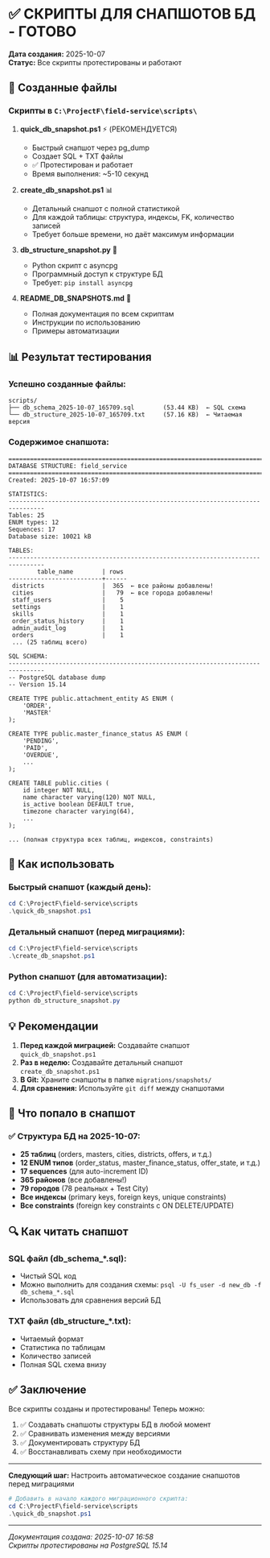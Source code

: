 # ✅ СКРИПТЫ ДЛЯ СНАПШОТОВ БД - ГОТОВО

**Дата создания:** 2025-10-07  
**Статус:** Все скрипты протестированы и работают

## 📂 Созданные файлы

### Скрипты в `C:\ProjectF\field-service\scripts\`

1. **quick_db_snapshot.ps1** ⚡ (РЕКОМЕНДУЕТСЯ)
   - Быстрый снапшот через pg_dump
   - Создает SQL + TXT файлы
   - ✅ Протестирован и работает
   - Время выполнения: ~5-10 секунд

2. **create_db_snapshot.ps1** 📊
   - Детальный снапшот с полной статистикой
   - Для каждой таблицы: структура, индексы, FK, количество записей
   - Требует больше времени, но даёт максимум информации

3. **db_structure_snapshot.py** 🐍
   - Python скрипт с asyncpg
   - Программный доступ к структуре БД
   - Требует: `pip install asyncpg`

4. **README_DB_SNAPSHOTS.md** 📖
   - Полная документация по всем скриптам
   - Инструкции по использованию
   - Примеры автоматизации

## 📊 Результат тестирования

### Успешно созданные файлы:
```
scripts/
├── db_schema_2025-10-07_165709.sql        (53.44 KB)  ← SQL схема
└── db_structure_2025-10-07_165709.txt     (57.16 KB)  ← Читаемая версия
```

### Содержимое снапшота:
```
================================================================================
DATABASE STRUCTURE: field_service
================================================================================
Created: 2025-10-07 16:57:09

STATISTICS:
--------------------------------------------------------------------------------
Tables: 25 
ENUM types: 12 
Sequences: 17 
Database size: 10021 kB 

TABLES:
--------------------------------------------------------------------------------
        table_name        | rows 
--------------------------+------
 districts                |  365  ← все районы добавлены!
 cities                   |   79  ← все города добавлены!
 staff_users              |    5
 settings                 |    1
 skills                   |    1
 order_status_history     |    1
 admin_audit_log          |    1
 orders                   |    1
 ... (25 таблиц всего)

SQL SCHEMA:
--------------------------------------------------------------------------------
-- PostgreSQL database dump
-- Version 15.14

CREATE TYPE public.attachment_entity AS ENUM (
    'ORDER',
    'MASTER'
);

CREATE TYPE public.master_finance_status AS ENUM (
    'PENDING',
    'PAID',
    'OVERDUE',
    ...
);

CREATE TABLE public.cities (
    id integer NOT NULL,
    name character varying(120) NOT NULL,
    is_active boolean DEFAULT true,
    timezone character varying(64),
    ...
);

... (полная структура всех таблиц, индексов, constraints)
```

## 🚀 Как использовать

### Быстрый снапшот (каждый день):
```powershell
cd C:\ProjectF\field-service\scripts
.\quick_db_snapshot.ps1
```

### Детальный снапшот (перед миграциями):
```powershell
cd C:\ProjectF\field-service\scripts
.\create_db_snapshot.ps1
```

### Python снапшот (для автоматизации):
```powershell
cd C:\ProjectF\field-service\scripts
python db_structure_snapshot.py
```

## 💡 Рекомендации

1. **Перед каждой миграцией:** Создавайте снапшот `quick_db_snapshot.ps1`
2. **Раз в неделю:** Создавайте детальный снапшот `create_db_snapshot.ps1`
3. **В Git:** Храните снапшоты в папке `migrations/snapshots/`
4. **Для сравнения:** Используйте `git diff` между снапшотами

## 📝 Что попало в снапшот

### ✅ Структура БД на 2025-10-07:
- **25 таблиц** (orders, masters, cities, districts, offers, и т.д.)
- **12 ENUM типов** (order_status, master_finance_status, offer_state, и т.д.)
- **17 sequences** (для auto-increment ID)
- **365 районов** (все добавлены!)
- **79 городов** (78 реальных + Test City)
- **Все индексы** (primary keys, foreign keys, unique constraints)
- **Все constraints** (foreign key constraints с ON DELETE/UPDATE)

## 🔍 Как читать снапшот

### SQL файл (db_schema_*.sql):
- Чистый SQL код
- Можно выполнить для создания схемы: `psql -U fs_user -d new_db -f db_schema_*.sql`
- Использовать для сравнения версий БД

### TXT файл (db_structure_*.txt):
- Читаемый формат
- Статистика по таблицам
- Количество записей
- Полная SQL схема внизу

## ✅ Заключение

Все скрипты созданы и протестированы! Теперь можно:
1. ✅ Создавать снапшоты структуры БД в любой момент
2. ✅ Сравнивать изменения между версиями
3. ✅ Документировать структуру БД
4. ✅ Восстанавливать схему при необходимости

---

**Следующий шаг:** Настроить автоматическое создание снапшотов перед миграциями

```powershell
# Добавить в начало каждого миграционного скрипта:
cd C:\ProjectF\field-service\scripts
.\quick_db_snapshot.ps1
```

---

*Документация создана: 2025-10-07 16:58*  
*Скрипты протестированы на PostgreSQL 15.14*

